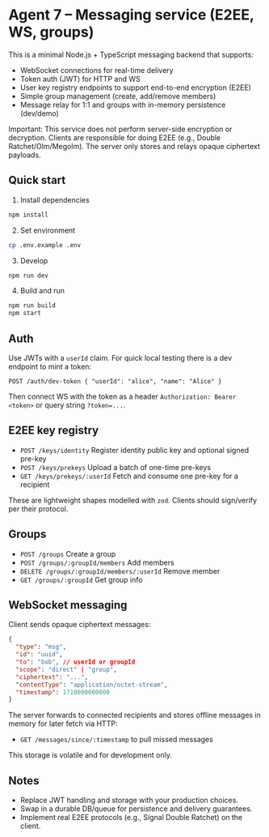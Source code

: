 # Agent 7 – Messaging service (E2EE, WS, groups)

This is a minimal Node.js + TypeScript messaging backend that supports:

- WebSocket connections for real-time delivery
- Token auth (JWT) for HTTP and WS
- User key registry endpoints to support end-to-end encryption (E2EE)
- Simple group management (create, add/remove members)
- Message relay for 1:1 and groups with in-memory persistence (dev/demo)

Important: This service does not perform server-side encryption or decryption. Clients are responsible for doing E2EE (e.g., Double Ratchet/Olm/Megolm). The server only stores and relays opaque ciphertext payloads.

## Quick start

1) Install dependencies

```bash
npm install
```

2) Set environment

```bash
cp .env.example .env
```

3) Develop

```bash
npm run dev
```

4) Build and run

```bash
npm run build
npm start
```

## Auth

Use JWTs with a `userId` claim. For quick local testing there is a dev endpoint to mint a token:

```http
POST /auth/dev-token { "userId": "alice", "name": "Alice" }
```

Then connect WS with the token as a header `Authorization: Bearer <token>` or query string `?token=...`.

## E2EE key registry

- `POST /keys/identity` Register identity public key and optional signed pre-key
- `POST /keys/prekeys` Upload a batch of one-time pre-keys
- `GET /keys/prekeys/:userId` Fetch and consume one pre-key for a recipient

These are lightweight shapes modelled with `zod`. Clients should sign/verify per their protocol.

## Groups

- `POST /groups` Create a group
- `POST /groups/:groupId/members` Add members
- `DELETE /groups/:groupId/members/:userId` Remove member
- `GET /groups/:groupId` Get group info

## WebSocket messaging

Client sends opaque ciphertext messages:

```json
{
  "type": "msg",
  "id": "uuid",
  "to": "bob", // userId or groupId
  "scope": "direct" | "group",
  "ciphertext": "...",
  "contentType": "application/octet-stream",
  "timestamp": 1710000000000
}
```

The server forwards to connected recipients and stores offline messages in memory for later fetch via HTTP:

- `GET /messages/since/:timestamp` to pull missed messages

This storage is volatile and for development only.

## Notes

- Replace JWT handling and storage with your production choices.
- Swap in a durable DB/queue for persistence and delivery guarantees.
- Implement real E2EE protocols (e.g., Signal Double Ratchet) on the client.